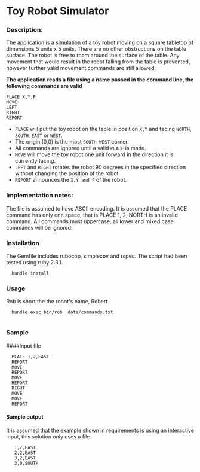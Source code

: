 # Toy Robot Simulator

### Description:
The application is a simulation of a toy robot moving on a square tabletop of dimensions 5
units x 5 units. There are no other obstructions on the table surface. The robot is free to roam around the surface of the table. Any movement that would result in the robot falling from the table is prevented, however further valid movement commands are still allowed.

**The application reads a file using a name passed in the command line, the following commands are valid**

```
PLACE X,Y,F
MOVE
LEFT
RIGHT
REPORT
```

- `PLACE` will put the toy robot on the table in position `X,Y` and facing `NORTH`, `SOUTH`, `EAST` or
`WEST`.
- The origin (0,0) is the most `SOUTH WEST` corner.
- All commands are ignored until a valid `PLACE` is made.
- `MOVE` will move the toy robot one unit forward in the direction it is currently facing.
- `LEFT` and `RIGHT` rotates the robot 90 degrees in the specified direction without changing
the position of the robot.
- `REPORT` announces the `X,Y and F` of the robot. 

### Implementation notes:
The file is assumed to have ASCII encoding.
It is assumed that the PLACE command has only one space, that is PLACE 1, 2, NORTH is an invalid
command.
All commands must uppercase, all lower and mixed case commands will be ignored.



### Installation
The Gemfile includes rubocop, simplecov and rspec. The script had been tested using ruby 2.3.1.

```
  bundle install
```


### Usage

Rob is short the the robot's name, Robert

```
  bundle exec bin/rob  data/commands.txt
  
```

### Sample

####Input file
```
  PLACE 1,2,EAST
  REPORT
  MOVE
  REPORT
  MOVE
  REPORT
  RIGHT
  MOVE
  MOVE
  REPORT
```

#### Sample output

It is assumed that the example shown in requirements is using an interactive input, this solution only uses a file.

```
   1,2,EAST
   2,2,EAST
   3,2,EAST
   3,0,SOUTH
```




